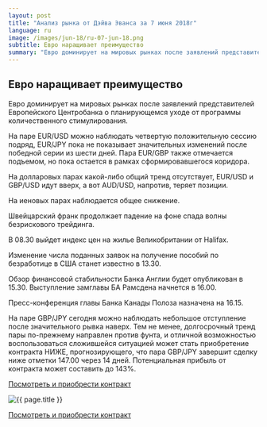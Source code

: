 ```yaml
---
layout: post
title: "Анализ рынка от Дэйва Эванса за 7 июня 2018г"
language: ru
image: /images/jun-18/ru-07-jun-18.png
subtitle: Евро наращивает преимущество
summary: "Евро доминирует на мировых рынках после заявлений представителей Европейского Центробанка о планирующемся уходе от программы количественного стимулирования"
---
```

##  Евро наращивает преимущество

Евро доминирует на мировых рынках после заявлений представителей Европейского Центробанка о планирующемся уходе от программы количественного стимулирования.

На паре EUR/USD можно наблюдать четвертую положительную сессию подряд, EUR/JPY пока не показывает значительных изменений после победной серии из шести дней. Пара EUR/GBP также отмечается подъемом, но пока остается в рамках сформировавшегося коридора.

На долларовых парах какой-либо общий тренд отсутствует, EUR/USD и GBP/USD идут вверх, а вот AUD/USD, напротив, теряет позиции.

На иеновых парах наблюдается общее снижение.

Швейцарский франк продолжает падение на фоне спада волны безрискового трейдинга.
 
 
В 08.30 выйдет индекс цен на жилье Великобритании от Halifax.

Изменение числа поданных заявок на получение пособий по безработице в США станет известно в 13.30.

Обзор финансовой стабильности Банка Англии будет опубликован в 15.30. Выступление замглавы БА Рамсдена начнется в 16.00.

Пресс-конференция главы Банка Канады Полоза назначена на 16.15.
 
 
На паре GBP/JPY сегодня можно наблюдать небольшое отступление после значительного рывка наверх. Тем не менее, долгосрочный тренд пары по-прежнему направлен против фунта, и отличной возможностью воспользоваться сложившейся ситуацией может стать приобретение контракта НИЖЕ, прогнозирующего, что пара GBP/JPY завершит сделку ниже отметки 147.00 через 14 дней. Потенциальная прибыль от контракта может составить до 143%.

<a href="http://record.binary.com/_bivVDfg8lHux76XffYA0JmNd7ZgqdRLk/1/market=forex&underlying=frxGBPJPY&formname=higherlower&duration_amount=14&duration_units=d&amount=10&amount_type=payout&expiry_type=duration&barrier=147" target="_blank">Посмотреть и приобрести контракт</a>

<img src="{{ site.url }}/images/jun-18/ru-07-jun-18.png" alt="{{ page.title }}"  title="{{ page.title }}">

<a href="%LINK%%?https://www.binary.com/d/trade.cgi?market=forex&underlying=frxGBPJPY&formname=higherlower&duration_amount=14&duration_units=d&amount=10&amount_type=payout&expiry_type=duration&barrier=147" target="_blank">Посмотреть и приобрести контракт</a>
